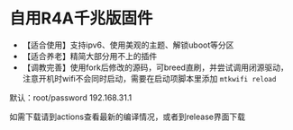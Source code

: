 # 自用R4A千兆版固件

- 【适合使用】支持ipv6、使用美观的主题、解锁uboot等分区
- 【适合养老】精简大部分用不上的插件
- 【调教完善】使用fork后修改的源码，可breed直刷，并尝试调用闭源驱动，注意开机时wifi不会同时启动，需要在启动项脚本里添加 `mtkwifi reload`

默认：root/password 192.168.31.1

如需下载请到actions查看最新的编译情况，或者到release界面下载
